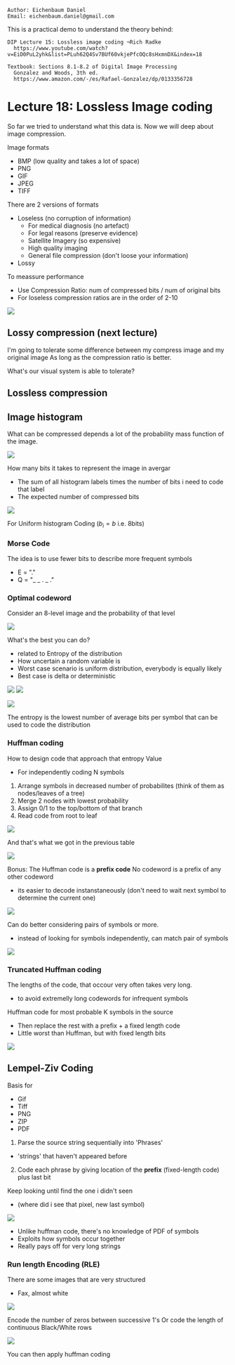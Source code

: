 ```
Author: Eichenbaum Daniel
Email: eichenbaum.daniel@gmail.com
```
This is a practical demo to understand the theory behind:
```
DIP Lecture 15: Lossless image coding ¬Rich Radke
  https://www.youtube.com/watch?v=EiD0PuL2yhk&list=PLuh62Q4Sv7BUf60vkjePfcOQc8sHxmnDX&index=18

Textbook: Sections 8.1-8.2 of Digital Image Processing
  Gonzalez and Woods, 3th ed.  
  https://www.amazon.com/-/es/Rafael-Gonzalez/dp/0133356728  
```

# Lecture 18: Lossless Image coding
So far we tried to understand what this data is. Now we will deep about image compression.

Image formats
- BMP (low quality and takes a lot of space)
- PNG
- GIF
- JPEG
- TIFF

There are 2 versions of formats
- Loseless (no corruption of information)
  - For medical diagnosis (no artefact)
  - For legal reasons (preserve evidence)
  - Satellite Imagery (so expensive)
  - High quality imaging
  - General file compression (don't loose your information)
- Lossy

To meassure performance
- Use Compression Ratio: num of compressed bits / num of original bits
- For loseless compression ratios are in the order of 2-10
  
![](1_compression.jpg)

## Lossy compression (next lecture)
I'm going to tolerate some difference between my compress image and my original image
As long as the compression ratio is better.

What's our visual system is able to tolerate?


## Lossless compression

## Image histogram
What can be compressed depends a lot of the probability mass function of the image.

![](2_compression.jpg)

How many bits it takes to represent the image in avergar
- The sum of all histogram labels times the number of bits i need to code that label
- The expected number of compressed bits
  
![](3_compression.jpg)


For Uniform histogram Coding ($b_i=b$ i.e. 8bits)

### Morse Code
The idea is to use fewer bits to describe more frequent symbols
- E = "."
- Q = "_ _ . _ ."

### Optimal codeword
Consider an 8-level  image and the probability of that level

![](4_compression.jpg)

What's the best you can do? 
- related to Entropy of the distribution
- How uncertain a random variable is
- Worst case scenario is uniform distribution, everybody is equally likely
- Best case is delta or deterministic
    
![](5_compression.jpg)
![](6_compression.jpg)

![](7_compression.jpg)

The entropy is the lowest number of average bits per symbol that can be used to code the distribution


### Huffman coding
How to design code that approach that entropy Value
- For independently coding N symbols

1. Arrange symbols in decreased number of probabilites (think of them as nodes/leaves of a tree)
2. Merge 2 nodes with lowest probability
3. Assign 0/1 to the top/bottom of that branch
4. Read code from root to leaf

![](8_compression.jpg)

And that's what we got in the previous table

![](9_compression.jpg)


Bonus: The Huffman code is a **prefix code** No codeword is a prefix of any other codeword
- its easier to decode instanstaneously (don't need to wait next symbol to determine the current one)
  
![](10_compression.jpg)


Can do better considering pairs of symbols or more.
- instead of looking for symbols independently, can match pair of symbols

![](11_compression.jpg)

### Truncated Huffman coding
The lengths of the code, that occour very often takes very long.
- to avoid extremelly long codewords for infrequent symbols

Huffman code for most probable K symbols in the source
- Then replace the rest with a prefix + a fixed length code
- Little worst than Huffman, but with fixed length bits

![](12_compression.jpg)

## Lempel-Ziv Coding
Basis for
- Gif
- Tiff
- PNG
- ZIP
- PDF

1. Parse the source string sequentially into 'Phrases'
- 'strings' that haven't appeared before
2. Code each phrase by giving location of the **prefix** (fixed-length code) plus last bit


Keep looking until find the one i didn't seen
- (where did i see that pixel, new last symbol)

![](13_compression.jpg)

- Unlike huffman code, there's no knowledge of PDF of symbols
- Exploits how symbols occur together
- Really pays off for very long strings


### Run length Encoding (RLE)
There are some images that are very structured
- Fax, almost white

![](14_compression.jpg)

Encode the number of zeros between successive 1's
Or code the length of continuous Black/White rows

![](15_compression.jpg)

You can then apply huffman coding
